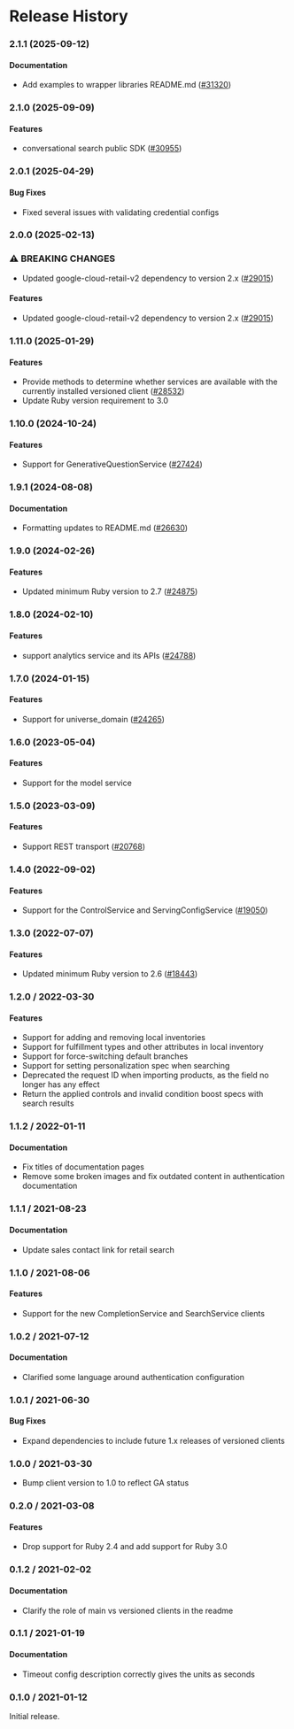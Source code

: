 # Release History

### 2.1.1 (2025-09-12)

#### Documentation

* Add examples to wrapper libraries README.md ([#31320](https://github.com/googleapis/google-cloud-ruby/issues/31320)) 

### 2.1.0 (2025-09-09)

#### Features

* conversational search public SDK ([#30955](https://github.com/googleapis/google-cloud-ruby/issues/30955)) 

### 2.0.1 (2025-04-29)

#### Bug Fixes

* Fixed several issues with validating credential configs 

### 2.0.0 (2025-02-13)

### ⚠ BREAKING CHANGES

* Updated google-cloud-retail-v2 dependency to version 2.x ([#29015](https://github.com/googleapis/google-cloud-ruby/issues/29015))

#### Features

* Updated google-cloud-retail-v2 dependency to version 2.x ([#29015](https://github.com/googleapis/google-cloud-ruby/issues/29015)) 

### 1.11.0 (2025-01-29)

#### Features

* Provide methods to determine whether services are available with the currently installed versioned client ([#28532](https://github.com/googleapis/google-cloud-ruby/issues/28532)) 
* Update Ruby version requirement to 3.0 

### 1.10.0 (2024-10-24)

#### Features

* Support for GenerativeQuestionService ([#27424](https://github.com/googleapis/google-cloud-ruby/issues/27424)) 

### 1.9.1 (2024-08-08)

#### Documentation

* Formatting updates to README.md ([#26630](https://github.com/googleapis/google-cloud-ruby/issues/26630)) 

### 1.9.0 (2024-02-26)

#### Features

* Updated minimum Ruby version to 2.7 ([#24875](https://github.com/googleapis/google-cloud-ruby/issues/24875)) 

### 1.8.0 (2024-02-10)

#### Features

* support analytics service and its APIs ([#24788](https://github.com/googleapis/google-cloud-ruby/issues/24788)) 

### 1.7.0 (2024-01-15)

#### Features

* Support for universe_domain ([#24265](https://github.com/googleapis/google-cloud-ruby/issues/24265)) 

### 1.6.0 (2023-05-04)

#### Features

* Support for the model service 

### 1.5.0 (2023-03-09)

#### Features

* Support REST transport ([#20768](https://github.com/googleapis/google-cloud-ruby/issues/20768)) 

### 1.4.0 (2022-09-02)

#### Features

* Support for the ControlService and ServingConfigService ([#19050](https://github.com/googleapis/google-cloud-ruby/issues/19050)) 

### 1.3.0 (2022-07-07)

#### Features

* Updated minimum Ruby version to 2.6 ([#18443](https://github.com/googleapis/google-cloud-ruby/issues/18443)) 

### 1.2.0 / 2022-03-30

#### Features

* Support for adding and removing local inventories
* Support for fulfillment types and other attributes in local inventory
* Support for force-switching default branches
* Support for setting personalization spec when searching
* Deprecated the request ID when importing products, as the field no longer has any effect
* Return the applied controls and invalid condition boost specs with search results

### 1.1.2 / 2022-01-11

#### Documentation

* Fix titles of documentation pages
* Remove some broken images and fix outdated content in authentication documentation

### 1.1.1 / 2021-08-23

#### Documentation

* Update sales contact link for retail search

### 1.1.0 / 2021-08-06

#### Features

* Support for the new CompletionService and SearchService clients

### 1.0.2 / 2021-07-12

#### Documentation

* Clarified some language around authentication configuration

### 1.0.1 / 2021-06-30

#### Bug Fixes

* Expand dependencies to include future 1.x releases of versioned clients

### 1.0.0 / 2021-03-30

* Bump client version to 1.0 to reflect GA status

### 0.2.0 / 2021-03-08

#### Features

* Drop support for Ruby 2.4 and add support for Ruby 3.0

### 0.1.2 / 2021-02-02

#### Documentation

* Clarify the role of main vs versioned clients in the readme

### 0.1.1 / 2021-01-19

#### Documentation

* Timeout config description correctly gives the units as seconds

### 0.1.0 / 2021-01-12

Initial release.
